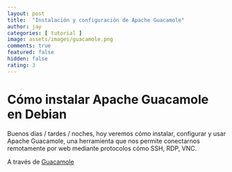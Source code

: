 ```yaml
---
layout: post
title:  "Instalación y configuración de Apache Guacamole"
author: jay
categories: [ tutorial ]
image: assets/images/guacamole.png
comments: true
featured: false
hidden: false
rating: 3
---
```


# Cómo instalar Apache Guacamole en Debian

Buenos días / tardes / noches, hoy veremos cómo instalar, configurar y usar Apache Guacamole, una herramienta que nos permite conectarnos remotamente por web mediante protocolos cómo SSH, RDP, VNC.

A través de [Guacamole](http://openbinary20.com/2018/03/24/apache-guacamole/)